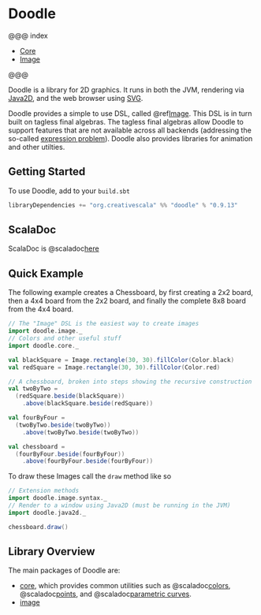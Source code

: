 # Doodle

@@@ index

- [Core](core/index.md)
- [Image](image/index.md)

@@@

Doodle is a library for 2D graphics. It runs in both the JVM, rendering via [Java2D][java2d], and the web browser using [SVG][svg].

Doodle provides a simple to use DSL, called @ref[Image](image/index.md). This DSL is in turn built on tagless final algebras. The tagless final algebras allow Doodle to support features that are not available across all backends (addressing the so-called [expression problem][expression-problem]). Doodle also provides libraries for animation and other utilties.

## Getting Started

To use Doodle, add to your `build.sbt`

```scala
libraryDependencies += "org.creativescala" %% "doodle" % "0.9.13"
```

## ScalaDoc

ScalaDoc is @scaladoc[here](doodle.index)

## Quick Example

The following example creates a Chessboard, by first creating a 2x2 board, then a 4x4 board from the 2x2 board, and finally the complete 8x8 board from the 4x4 board.


```scala mdoc:silent
// The "Image" DSL is the easiest way to create images
import doodle.image._
// Colors and other useful stuff
import doodle.core._

val blackSquare = Image.rectangle(30, 30).fillColor(Color.black)
val redSquare = Image.rectangle(30, 30).fillColor(Color.red)

// A chessboard, broken into steps showing the recursive construction
val twoByTwo =
  (redSquare.beside(blackSquare))
    .above(blackSquare.beside(redSquare))

val fourByFour =
  (twoByTwo.beside(twoByTwo))
    .above(twoByTwo.beside(twoByTwo))

val chessboard =
  (fourByFour.beside(fourByFour))
    .above(fourByFour.beside(fourByFour))
```

To draw these Images call the `draw` method like so


```scala
// Extension methods
import doodle.image.syntax._
// Render to a window using Java2D (must be running in the JVM)
import doodle.java2d._

chessboard.draw()
```


## Library Overview

The main packages of Doodle are:

- [core](core/index.md), which provides common utilities such as @scaladoc[colors](doodle.core.Color), @scaladoc[points](doodle.core.Point), and @scaladoc[parametric curves](doodle.core.Parametric$).
- [image](image/index.md)


[java2d]: https://en.wikipedia.org/wiki/Java_2D
[svg]: https://en.wikipedia.org/wiki/Scalable_Vector_Graphics
[expression-problem]: https://en.wikipedia.org/wiki/Expression_problem
